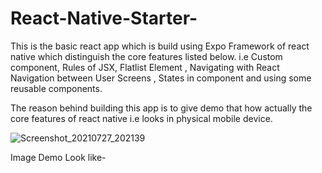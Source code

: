 # React-Native-Starter-
This is the basic react app which is build using Expo Framework of react native which distinguish the core features listed below.
i.e Custom component, Rules of JSX, Flatlist Element , Navigating with React Navigation between User Screens , States in component and using some reusable components.

The reason behind building this app is to give demo that how actually the core features of react native i.e  looks in physical mobile device.

![Screenshot_20210727_202139](https://user-images.githubusercontent.com/63060281/127179796-f5af6905-e51a-4767-9a4a-42aef07ec220.jpg)

Image Demo Look like-
